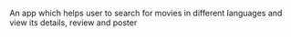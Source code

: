 An app which helps user to search for movies in different languages and view its details, review and poster 

